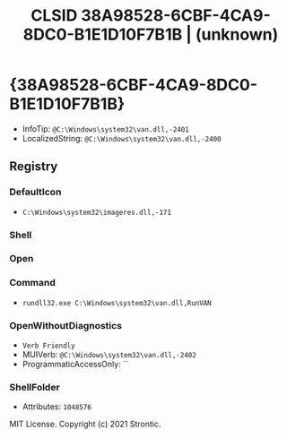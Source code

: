 ﻿---
title: "CLSID 38A98528-6CBF-4CA9-8DC0-B1E1D10F7B1B | (unknown)"
excerpt: What is COM-Object CLSID 38A98528-6CBF-4CA9-8DC0-B1E1D10F7B1B?
---

# {38A98528-6CBF-4CA9-8DC0-B1E1D10F7B1B}

* InfoTip: `@C:\Windows\system32\van.dll,-2401`
* LocalizedString: `@C:\Windows\system32\van.dll,-2400`

## Registry


### DefaultIcon

* `C:\Windows\system32\imageres.dll,-171`

### Shell


### Open


### Command

* `rundll32.exe C:\Windows\system32\van.dll,RunVAN`

### OpenWithoutDiagnostics

* `Verb Friendly`
* MUIVerb: `@C:\Windows\system32\van.dll,-2402`
* ProgrammaticAccessOnly: ``

### ShellFolder

* Attributes: `1048576`

MIT License. Copyright (c) 2021 Strontic.



